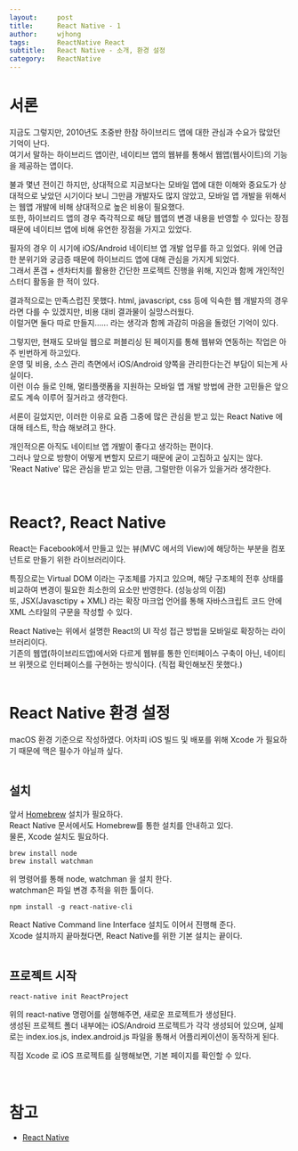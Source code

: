 ```yaml
---
layout:     post
title:      React Native - 1
author:     wjhong
tags:    	ReactNative React
subtitle:   React Native - 소개, 환경 설정
category:   ReactNative
---
```


# 서론
지금도 그렇지만, 2010년도 초중반 한참 하이브리드 앱에 대한 관심과 수요가 많았던 기억이 난다.<br />
여기서 말하는 하이브리드 앱이란, 네이티브 앱의 웹뷰를 통해서 웹앱(웹사이트)의 기능을 제공하는 앱이다.<br />

불과 몇년 전이긴 하지만, 상대적으로 지금보다는 모바일 앱에 대한 이해와 중요도가 상대적으로 낮았던 시기이다 보니 그만큼 개발자도 많지 않았고, 모바일 앱 개발을 위해서는 웹앱 개발에 비해 상대적으로 높은 비용이 필요했다.<br />
또한, 하이브리드 앱의 경우 즉각적으로 해당 웹앱의 변경 내용을 반영할 수 있다는 장점 때문에 네이티브 앱에 비해 유연한 장점을 가지고 있었다.<br />

필자의 경우 이 시기에 iOS/Android 네이티브 앱 개발 업무를 하고 있었다. 위에 언급한 분위기와 궁금증 때문에 하이브리드 앱에 대해 관심을 가지게 되었다.<br />
그래서 폰갭 + 센차터치를 활용한 간단한 프로젝트 진행을 위해, 지인과 함께 개인적인 스터디 활동을 한 적이 있다.<br />

결과적으로는 만족스럽진 못했다. html, javascript, css 등에 익숙한 웹 개발자의 경우라면 다를 수 있겠지만, 비용 대비 결과물이 실망스러웠다.<br />
이럴거면 둘다 따로 만들지......  라는 생각과 함께 과감히 마음을 돌렸던 기억이 있다.<br />

그렇지만, 현재도 모바일 웹으로 퍼블리싱 된 페이지를 통해 웹뷰와 연동하는 작업은 아주 빈번하게 하고있다.<br />
운영 및 비용, 소스 관리 측면에서 iOS/Android  양쪽을 관리한다는건 부담이 되는게 사실이다.<br />
이런 이슈 들로 인해, 멀티플랫폼을 지원하는 모바일 앱 개발 방법에 관한 고민들은 앞으로도 계속 이루어 질거라고 생각한다.<br />

서론이 길었지만, 이러한 이유로 요즘 그중에 많은 관심을 받고 있는 React Native 에 대해 테스트, 학습 해보려고 한다.<br />

개인적으론 아직도 네이티브 앱 개발이 좋다고 생각하는 편이다.<br />
그러나 앞으로 방향이 어떻게 변할지 모르기 때문에 굳이 고집하고 싶지는 않다.<br />
'React Native' 많은 관심을 받고 있는 만큼, 그럴만한 이유가 있을거라 생각한다.<br />


<br />

# React?, React Native
React는 Facebook에서 만들고 있는 뷰(MVC 에서의 View)에 해당하는 부분을 컴포넌트로 만들기 위한 라이브러리이다.<br />

특징으로는 Virtual DOM 이라는 구조체를 가지고 있으며, 해당 구조체의 전후 상태를 비교하여 변경이 필요한 최소한의 요소만 반영한다. (성능상의 이점)<br />
또, JSX(Javasctipy + XML) 라는 확장 마크업 언어를 통해 자바스크립트 코드 안에 XML 스타일의 구문을 작성할 수 있다.<br />

React Native는 위에서 설명한 React의 UI 작성 접근 방법을 모바일로 확장하는 라이브러리이다.<br />
기존의 웹앱(하이브리드앱)에서와 다르게 웹뷰를 통한 인터페이스 구축이 아닌, 네이티브 위젯으로 인터페이스를 구현하는 방식이다. (직접 확인해보진 못했다.) <br />
<br />

# React Native 환경 설정
macOS 환경 기준으로 작성하였다. 어차피 iOS 빌드 및 배포를 위해 Xcode 가 필요하기 때문에 맥은 필수가 아닐까 싶다.<br />
<br />

## 설치
앞서 [Homebrew](http://brew.sh/index_ko.html) 설치가 필요하다.<br />
React Native 문서에서도 Homebrew를 통한 설치를 안내하고 있다.<br />
물론, Xcode 설치도 필요하다.<br />

``` shell
brew install node
brew install watchman
```

위 명령어를 통해 node, watchman 을 설치 한다.<br />
watchman은 파일 변경 추적을 위한 툴이다.<br />

``` shell
npm install -g react-native-cli
```

React Native Command line Interface 설치도 이어서 진행해 준다.<br />
Xcode 설치까지 끝마쳤다면, React Native를 위한 기본 설치는 끝이다.<br />
<br />

## 프로젝트 시작

``` shell
react-native init ReactProject
```

위의 react-native 명령어를 실행해주면, 새로운 프로젝트가 생성된다.<br />
생성된 프로젝트 폴더 내부에는 iOS/Android 프로젝트가 각각 생성되어 있으며, 실제로는 index.ios.js, index.android.js 파일을 통해서 어플리케이션이 동작하게 된다.<br />

직접 Xcode 로 iOS 프로젝트를 실행해보면, 기본 페이지를 확인할 수 있다.<br />

<br />




# 참고
- [React Native](https://facebook.github.io/react-native/docs/getting-started.html)
